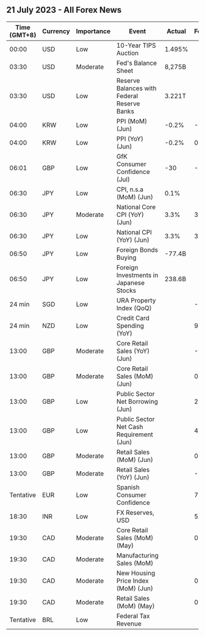 ## 21 July 2023 - All Forex News

| Time (GMT+8) | Currency | Importance | Event | Actual | Forecast | Previous |
|------|----------|------------|-------|--------|----------|----------|
| 00:00 | USD | Low | 10-Year TIPS Auction | 1.495% |  | 1.395% |
| 03:30 | USD | Moderate | Fed's Balance Sheet | 8,275B |  | 8,297B |
| 03:30 | USD | Low | Reserve Balances with Federal Reserve Banks | 3.221T |  | 3.162T |
| 04:00 | KRW | Low | PPI (MoM) (Jun) | -0.2% | -0.3% | 0.1% |
| 04:00 | KRW | Low | PPI (YoY) (Jun) | -0.2% | 0.1% | 3.3% |
| 06:01 | GBP | Low | GfK Consumer Confidence (Jul) | -30 | -26 | -24 |
| 06:30 | JPY | Low | CPI, n.s.a (MoM) (Jun) | 0.1% |  | 0.0% |
| 06:30 | JPY | Moderate | National Core CPI (YoY) (Jun) | 3.3% | 3.3% | 3.2% |
| 06:30 | JPY | Low | National CPI (YoY) (Jun) | 3.3% | 3.5% | 3.2% |
| 06:50 | JPY | Low | Foreign Bonds Buying | -77.4B |  | -956.0B |
| 06:50 | JPY | Low | Foreign Investments in Japanese Stocks | 238.6B |  | 181.7B |
| 24 min | SGD | Low | URA Property Index (QoQ) |  | -0.40% | 3.30% |
| 24 min | NZD | Low | Credit Card Spending (YoY) |  | 9.9% | 3.3% |
| 13:00 | GBP | Moderate | Core Retail Sales (YoY) (Jun) |  | -1.6% | -1.7% |
| 13:00 | GBP | Moderate | Core Retail Sales (MoM) (Jun) |  | 0.1% | 0.1% |
| 13:00 | GBP | Low | Public Sector Net Borrowing (Jun) |  | 27.52B | 19.22B |
| 13:00 | GBP | Low | Public Sector Net Cash Requirement (Jun) |  | 4.602B | 4.132B |
| 13:00 | GBP | Moderate | Retail Sales (MoM) (Jun) |  | 0.2% | 0.3% |
| 13:00 | GBP | Moderate | Retail Sales (YoY) (Jun) |  | -1.5% | -2.1% |
| Tentative | EUR | Low | Spanish Consumer Confidence |  | 79.4 | 81.5 |
| 18:30 | INR | Low | FX Reserves, USD |  | 596.81B | 596.28B |
| 19:30 | CAD | Moderate | Core Retail Sales (MoM) (May) |  | 0.4% | 1.3% |
| 19:30 | CAD | Moderate | Manufacturing Sales (MoM) |  |  | 1.2% |
| 19:30 | CAD | Moderate | New Housing Price Index (MoM) (Jun) |  | 0.0% | 0.1% |
| 19:30 | CAD | Moderate | Retail Sales (MoM) (May) |  | 0.5% | 1.1% |
| Tentative | BRL | Low | Federal Tax Revenue |  |  | 176.81B |
